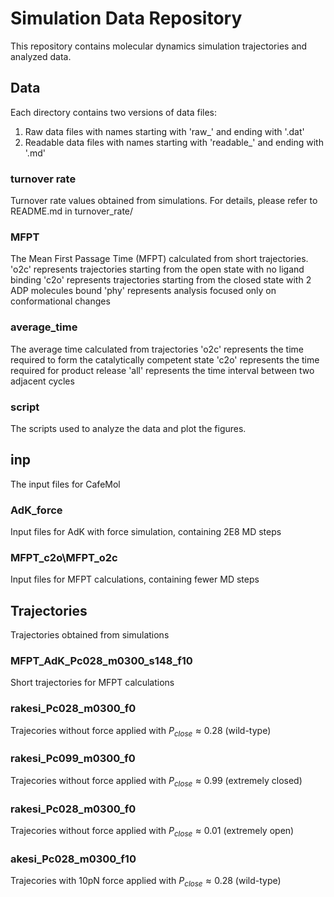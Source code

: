 # Simulation Data Repository

This repository contains molecular dynamics simulation trajectories and analyzed data.

## Data

Each directory contains two versions of data files:

1. Raw data files with names starting with 'raw_' and ending with '.dat'
2. Readable data files with names starting with 'readable_' and ending with '.md'

### turnover rate

Turnover rate values obtained from simulations. For details, please refer to README.md in turnover_rate/

### MFPT
The Mean First Passage Time (MFPT) calculated from short trajectories.
'o2c' represents trajectories starting from the open state with no ligand binding
'c2o' represents trajectories starting from the closed state with 2 ADP molecules bound
'phy' represents analysis focused only on conformational changes

### average_time
The average time calculated from trajectories
'o2c' represents the time required to form the catalytically competent state
'c2o' represents the time required for product release
'all' represents the time interval between two adjacent cycles

### script
The scripts used to analyze the data and plot the figures.

## inp

The input files for CafeMol

### AdK_force

Input files for AdK with force simulation, containing 2E8 MD steps

### MFPT_c2o\MFPT_o2c

Input files for MFPT calculations, containing fewer MD steps

## Trajectories

Trajectories obtained from simulations

### MFPT_AdK_Pc028_m0300_s148_f10

Short trajectories for MFPT calculations

### rakesi_Pc028_m0300_f0

Trajecories without force applied with $P_{close} \approx 0.28$ (wild-type)

### rakesi_Pc099_m0300_f0

Trajecories without force applied with $P_{close} \approx 0.99$ (extremely closed)

### rakesi_Pc028_m0300_f0

Trajecories without force applied with $P_{close} \approx 0.01$ (extremely open)

### akesi_Pc028_m0300_f10

Trajecories with 10pN force applied with $P_{close} \approx 0.28$ (wild-type)
